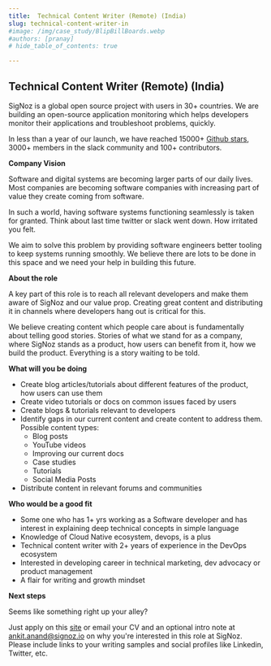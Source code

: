 ```yaml
---
title:  Technical Content Writer (Remote) (India)
slug: technical-content-writer-in
#image: /img/case_study/BlipBillBoards.webp
#authors: [pranay]
# hide_table_of_contents: true

---
```

<head>
  <link rel="canonical" href="https://signoz.io/careers/technical-content-writer-in/"/>

</head>

## Technical Content Writer (Remote) (India) 


SigNoz is a global open source project with users in 30+ countries. We are building an open-source application monitoring which helps developers monitor their applications and troubleshoot problems, quickly.

In less than a year of our launch, we have reached 15000+ [Github stars](https://github.com/signoz/signoz), 3000+ members in the slack community and 100+ contributors. 


**Company Vision**

Software and digital systems are becoming larger parts of our daily lives. Most companies are becoming software companies with increasing part of value they create coming from software. 

In such a world, having software systems functioning seamlessly is taken for granted. Think about last time twitter or slack went down. How irritated you felt.

We aim to solve this problem by providing software engineers better tooling to keep systems running smoothly. We believe there are lots to be done in this space and we need your help in building this future.

**About the role**

A key part of this role is to reach all relevant developers and make them aware of SigNoz and our value prop.  Creating great content and distributing it in channels where developers hang out is critical for this.

We believe creating content which people care about is fundamentally about telling good stories. Stories of what we stand for as a company, where SigNoz stands as a product, how users can benefit from it, how we build the product. Everything is a story waiting to be told.


**What will you be doing**

- Create blog articles/tutorials about different features of the product, how users can use them
- Create video tutorials or docs on common issues faced by users
- Create blogs & tutorials relevant to developers
- Identify gaps in our current content and create content to address them. Possible content types:
    - Blog posts
    - YouTube videos
    - Improving our current docs
    - Case studies
    - Tutorials 
    - Social Media Posts
-  Distribute content in relevant forums and communities 


**Who would be a good fit**

- Some one who has 1+ yrs working as a Software developer and has interest in explaining deep technical concepts in simple language
- Knowledge of Cloud Native ecosystem, devops, is a plus
- Technical content writer with 2+ years of experience in the DevOps ecosystem
- Interested in developing career in technical marketing, dev advocacy or product management 
- A flair for writing and growth mindset


**Next steps**

Seems like something right up your alley? 

Just apply on this [site](https://www.ycombinator.com/companies/signoz/jobs/d1V3da9-technical-content-writer-marketer-remote-india) or email your CV and an optional intro note  at ankit.anand@signoz.io on why you're interested in this role at SigNoz. Please include links to your writing samples and social profiles like Linkedin, Twitter, etc.

